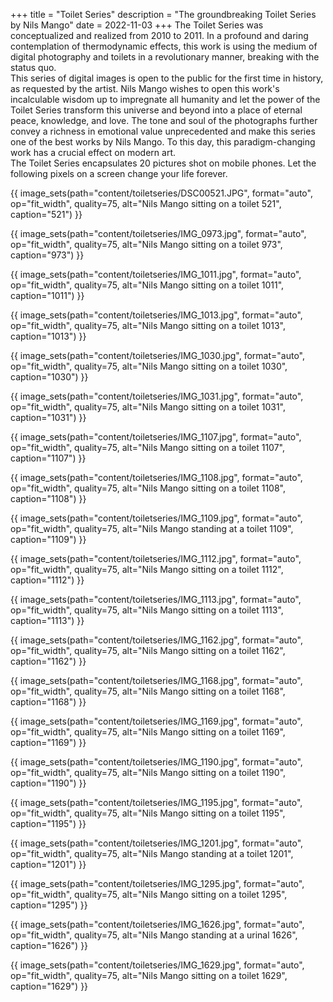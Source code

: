 +++
title = "Toilet Series"
description = "The groundbreaking Toilet Series by Nils Mango"
date = 2022-11-03
+++
The Toilet Series was conceptualized and realized from 2010 to 2011. In a profound and daring contemplation of thermodynamic effects, this work is using the medium of digital photography and toilets in a revolutionary manner, breaking with the status quo.  
This series of digital images is open to the public for the first time in history, as requested by the artist. Nils Mango wishes to open this work's incalculable wisdom up to impregnate all humanity and let the power of the Toilet Series transform this universe and beyond into a place of eternal peace, knowledge, and love. The tone and soul of the photographs further convey a richness in emotional value unprecedented and make this series one of the best works by Nils Mango. To this day, this paradigm-changing work has a crucial effect on modern art.  
The Toilet Series encapsulates 20 pictures shot on mobile phones. Let the following pixels on a screen change your life forever.

{{ image_sets(path="content/toiletseries/DSC00521.JPG", format="auto", op="fit_width", quality=75, alt="Nils Mango sitting on a toilet 521", caption="521") }}

{{ image_sets(path="content/toiletseries/IMG_0973.jpg", format="auto", op="fit_width", quality=75, alt="Nils Mango sitting on a toilet 973", caption="973") }}

{{ image_sets(path="content/toiletseries/IMG_1011.jpg", format="auto", op="fit_width", quality=75, alt="Nils Mango sitting on a toilet 1011", caption="1011") }}

{{ image_sets(path="content/toiletseries/IMG_1013.jpg", format="auto", op="fit_width", quality=75, alt="Nils Mango sitting on a toilet 1013", caption="1013") }}

{{ image_sets(path="content/toiletseries/IMG_1030.jpg", format="auto", op="fit_width", quality=75, alt="Nils Mango sitting on a toilet 1030", caption="1030") }}

{{ image_sets(path="content/toiletseries/IMG_1031.jpg", format="auto", op="fit_width", quality=75, alt="Nils Mango sitting on a toilet 1031", caption="1031") }}

{{ image_sets(path="content/toiletseries/IMG_1107.jpg", format="auto", op="fit_width", quality=75, alt="Nils Mango sitting on a toilet 1107", caption="1107") }}

{{ image_sets(path="content/toiletseries/IMG_1108.jpg", format="auto", op="fit_width", quality=75, alt="Nils Mango sitting on a toilet 1108", caption="1108") }}

{{ image_sets(path="content/toiletseries/IMG_1109.jpg", format="auto", op="fit_width", quality=75, alt="Nils Mango standing at a toilet 1109", caption="1109") }}

{{ image_sets(path="content/toiletseries/IMG_1112.jpg", format="auto", op="fit_width", quality=75, alt="Nils Mango sitting on a toilet 1112", caption="1112") }}

{{ image_sets(path="content/toiletseries/IMG_1113.jpg", format="auto", op="fit_width", quality=75, alt="Nils Mango sitting on a toilet 1113", caption="1113") }}

{{ image_sets(path="content/toiletseries/IMG_1162.jpg", format="auto", op="fit_width", quality=75, alt="Nils Mango sitting on a toilet 1162", caption="1162") }}

{{ image_sets(path="content/toiletseries/IMG_1168.jpg", format="auto", op="fit_width", quality=75, alt="Nils Mango sitting on a toilet 1168", caption="1168") }}

{{ image_sets(path="content/toiletseries/IMG_1169.jpg", format="auto", op="fit_width", quality=75, alt="Nils Mango sitting on a toilet 1169", caption="1169") }}

{{ image_sets(path="content/toiletseries/IMG_1190.jpg", format="auto", op="fit_width", quality=75, alt="Nils Mango sitting on a toilet 1190", caption="1190") }}

{{ image_sets(path="content/toiletseries/IMG_1195.jpg", format="auto", op="fit_width", quality=75, alt="Nils Mango sitting on a toilet 1195", caption="1195") }}

{{ image_sets(path="content/toiletseries/IMG_1201.jpg", format="auto", op="fit_width", quality=75, alt="Nils Mango standing at a toilet 1201", caption="1201") }}

{{ image_sets(path="content/toiletseries/IMG_1295.jpg", format="auto", op="fit_width", quality=75, alt="Nils Mango sitting on a toilet 1295", caption="1295") }}

{{ image_sets(path="content/toiletseries/IMG_1626.jpg", format="auto", op="fit_width", quality=75, alt="Nils Mango standing at a urinal 1626", caption="1626") }}

{{ image_sets(path="content/toiletseries/IMG_1629.jpg", format="auto", op="fit_width", quality=75, alt="Nils Mango sitting on a toilet 1629", caption="1629") }}
